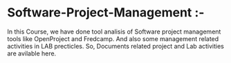 # Software-Project-Management :-

In this Course, we have done tool analisis of Software project management tools like OpenProject and Fredcamp. And also some management 
related  activities in LAB precticles. So, Documents related project and Lab activities are avilable here.
